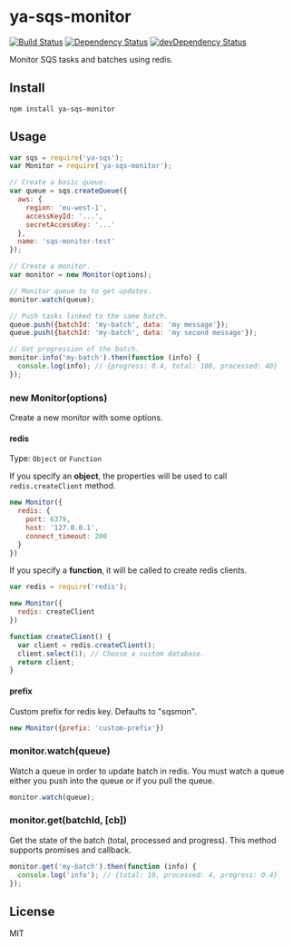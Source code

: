 # ya-sqs-monitor
[![Build Status](https://travis-ci.org/neoziro/ya-sqs-monitor.svg?branch=master)](https://travis-ci.org/neoziro/ya-sqs-monitor)
[![Dependency Status](https://david-dm.org/neoziro/ya-sqs-monitor.svg?theme=shields.io)](https://david-dm.org/neoziro/ya-sqs-monitor)
[![devDependency Status](https://david-dm.org/neoziro/ya-sqs-monitor/dev-status.svg?theme=shields.io)](https://david-dm.org/neoziro/ya-sqs-monitor#info=devDependencies)

Monitor SQS tasks and batches using redis.

## Install

```
npm install ya-sqs-monitor
```

## Usage

```js
var sqs = require('ya-sqs');
var Monitor = require('ya-sqs-monitor');

// Create a basic queue.
var queue = sqs.createQueue({
  aws: {
    region: 'eu-west-1',
    accessKeyId: '...',
    secretAccessKey: '...'
  },
  name: 'sqs-monitor-test'
});

// Create a monitor.
var monitor = new Monitor(options);

// Monitor queue to to get updates.
monitor.watch(queue);

// Push tasks linked to the same batch.
queue.push({batchId: 'my-batch', data: 'my message'});
queue.push({batchId: 'my-batch', data: 'my second message'});

// Get progression of the batch.
monitor.info('my-batch').then(function (info) {
  console.log(info); // {progress: 0.4, total: 100, processed: 40}
});
```

### new Monitor(options)

Create a new monitor with some options.

#### redis

Type: `Object` or `Function`

If you specify an **object**, the properties will be used to call `redis.createClient` method.

```js
new Monitor({
  redis: {
    port: 6379,
    host: '127.0.0.1',
    connect_timeout: 200
  }
})
```

If you specify a **function**, it will be called to create redis clients.

```js
var redis = require('redis');

new Monitor({
  redis: createClient
})

function createClient() {
  var client = redis.createClient();
  client.select(1); // Choose a custom database.
  return client;
}
```

#### prefix

Custom prefix for redis key. Defaults to "sqsmon".

```js
new Monitor({prefix: 'custom-prefix'})
```

### monitor.watch(queue)

Watch a queue in order to update batch in redis. You must watch a queue either you push into the queue or if you pull the queue.

```js
monitor.watch(queue);
```

### monitor.get(batchId, [cb])

Get the state of the batch (total, processed and progress). This method supports promises and callback.

```js
monitor.get('my-batch').then(function (info) {
  console.log('info'); // {total: 10, processed: 4, progress: 0.4}
});
```

## License

MIT
